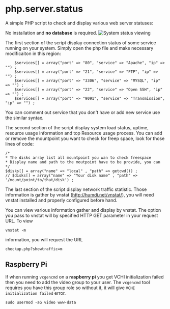 php.server.status
=================

A simple PHP script to check and display various web server statuses:

No installation and **no database** is required. 
![System status viewing]( https://github.com/truongan/php.server.status/raw/master/system_status.png   "System status viewing")

The first section of the script display connection status of some service running on your system. Simply open the php file and make necessary modificaiton in this region:
```
	$services[] = array("port" => "80", "service" => "Apache", "ip" => "") ;
	$services[] = array("port" => "21", "service" => "FTP", "ip" => "") ;
	$services[] = array("port" => "3306", "service" => "MYSQL", "ip" => "") ;
	$services[] = array("port" => "22", "service" => "Open SSH", "ip" => "") ;
	$services[] = array("port" => "9091", "service" => "Transmission", 	"ip" => "") ;
```
You can comment out service that you don't have or add new service use the similar syntax. 

The second section of the script display system load status, uptime, resource usage information and top Resource usage process.
You can add or remove the mountpoint you want to check for freep space, look for those lines of code:
```
/*
* The disks array list all mountpoint you wan to check freespace
* Display name and path to the moutpoint have to be provide, you can 
*/
$disks[] = array("name" => "local" , "path" => getcwd()) ;
// $disks[] = array("name" => "Your disk name" , "path" => '/mount/point/to/that/disk') ;
```

The last section of the script display network traffic statistic. Those information is gather by vnstat (http://humdi.net/vnstat/), you will need vnstat installed and properly configured before hand. 

You can view various information gather and display by vnstat. The option you pass to vnstat will by specified HTTP GET parameter in your request URL. To view 
```
vnstat -m
```
information, you will request the URL 
```
checkup.php?showtraffic=m
```

## Raspberry Pi
If when running `vcgencmd` on a **raspberry pi** you get VCHI initialization failed then you need to add the video group to your user. The `vcgencmd` tool requires you have this group role so without it, it will give `VCHI initialization failed` error.
```
sudo usermod -aG video www-data
```
